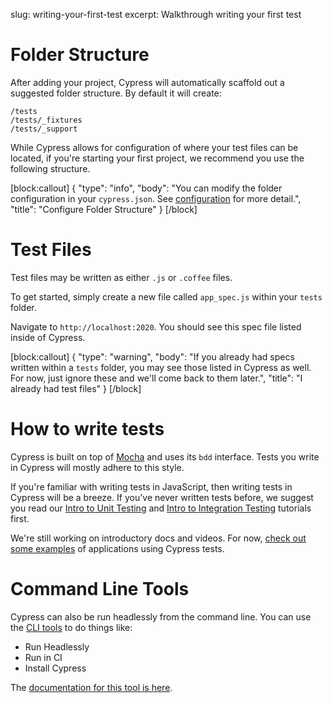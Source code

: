 slug: writing-your-first-test
excerpt: Walkthrough writing your first test

# Folder Structure

After adding your project, Cypress will automatically scaffold out a suggested folder structure. By default it will create:

```
/tests
/tests/_fixtures
/tests/_support
```

While Cypress allows for configuration of where your test files can be located, if you're starting your first project, we recommend you use the following structure.

[block:callout]
{
  "type": "info",
  "body": "You can modify the folder configuration in your `cypress.json`. See [configuration](http://on.cypress.io/guides/configuration) for more detail.",
  "title": "Configure Folder Structure"
}
[/block]

# Test Files

Test files may be written as either `.js` or `.coffee` files.

To get started, simply create a new file called `app_spec.js` within your `tests` folder.

Navigate to `http://localhost:2020`. You should see this spec file listed inside of Cypress.

[block:callout]
{
  "type": "warning",
  "body": "If you already had specs written within a `tests` folder, you may see those listed in Cypress as well. For now, just ignore these and we'll come back to them later.",
  "title": "I already had test files"
}
[/block]

# How to write tests

Cypress is built on top of [Mocha](http://on.cypress.io/guides/bundled-tools#mocha) and uses its `bdd` interface. Tests you write in Cypress will mostly adhere to this style.

If you're familiar with writing tests in JavaScript, then writing tests in Cypress will be a breeze. If you've never written tests before, we suggest you read our [Intro to Unit Testing]() and [Intro to Integration Testing]() tutorials first.

We're still working on introductory docs and videos. For now, [check out some examples](http://on.cypress.io/guides/all-example-apps) of applications using Cypress tests.

# Command Line Tools

Cypress can also be run headlessly from the command line. You can use the [CLI tools](https://github.com/cypress-io/cypress-cli) to do things like:

- Run Headlessly
- Run in CI
- Install Cypress

The [documentation for this tool is here](https://github.com/cypress-io/cypress-cli).